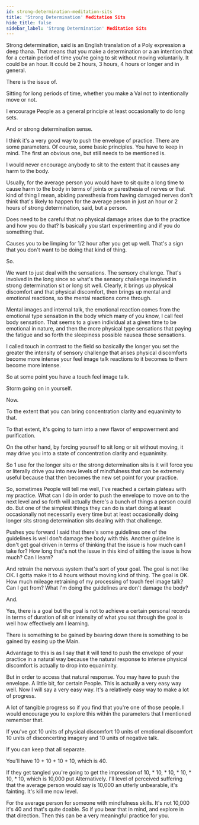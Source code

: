 ```yaml
---
id: strong-determination-meditation-sits
title: 'Strong Determination' Meditation Sits
hide_title: false
sidebar_label: 'Strong Determination' Meditation Sits
---
```

Strong determination, said is an English translation of a Poly expression a deep thana. That means that you make a determination or a an intention that for a certain period of time you're going to sit without moving voluntarily. It could be an hour. It could be 2 hours, 3 hours, 4 hours or longer and in general.

There is the issue of.

Sitting for long periods of time, whether you make a Val not to intentionally move or not.

I encourage People as a general principle at least occasionally to do long sets.

And or strong determination sense.

I think it's a very good way to push the envelope of practice. There are some parameters. Of course, some basic principles. You have to keep in mind. The first an obvious one, but still needs to be mentioned is.

I would never encourage anybody to sit to the extent that it causes any harm to the body.

Usually, for the average person you would have to sit quite a long time to cause harm to the body in terms of joints or paresthesia of nerves or that kind of thing I mean, abiding paresthesia from having damaged nerves don't think that's likely to happen for the average person in just an hour or 2 hours of strong determination, said, but a person.

Does need to be careful that no physical damage arises due to the practice and how you do that? Is basically you start experimenting and if you do something that.

Causes you to be limping for 1/2 hour after you get up well. That's a sign that you don't want to be doing that kind of thing.

So.

We want to just deal with the sensations. The sensory challenge. That's involved in the long since so what's the sensory challenge involved in strong determination sit or long sit well. Clearly, it brings up physical discomfort and that physical discomfort, then brings up mental and emotional reactions, so the mental reactions come through.

Mental images and internal talk, the emotional reaction comes from the emotional type sensation in the body which many of you know, I call feel body sensation. That seems to a given individual at a given time to be emotional in nature, and then the more physical type sensations that paying the fatigue and so forth the sleepiness possible nausea those sensations.

I called touch in contrast to the field so basically the longer you set the greater the intensity of sensory challenge that arises physical discomforts become more intense your feel image talk reactions to it becomes to them become more intense.

So at some point you have a touch feel image talk.

Storm going on in yourself.

Now.

To the extent that you can bring concentration clarity and equanimity to that.

To that extent, it's going to turn into a new flavor of empowerment and purification.

On the other hand, by forcing yourself to sit long or sit without moving, it may drive you into a state of concentration clarity and equanimity.

So 1 use for the longer sits or the strong determination sits is it will force you or literally drive you into new levels of mindfulness that can be extremely useful because that then becomes the new set point for your practice.

So, sometimes People will tell me well, I've reached a certain plateau with my practice. What can I do in order to push the envelope to move on to the next level and so forth will actually there's a bunch of things a person could do. But one of the simplest things they can do is start doing at least occasionally not necessarily every time but at least occasionally doing longer sits strong determination sits dealing with that challenge.

Pushes you forward I said that there's some guidelines one of the guidelines is well don't damage the body with this. Another guideline is don't get goal driven in terms of thinking that the issue is how much can I take for? How long that's not the issue in this kind of sitting the issue is how much? Can I learn?

And retrain the nervous system that's sort of your goal. The goal is not like OK. I gotta make it to 4 hours without moving kind of thing. The goal is OK. How much mileage retraining of my processing of touch feel image talk? Can I get from? What I'm doing the guidelines are don't damage the body?

And.

Yes, there is a goal but the goal is not to achieve a certain personal records in terms of duration of sit or intensity of what you sat through the goal is well how effectively am I learning.

There is something to be gained by bearing down there is something to be gained by easing up the Main.

Advantage to this is as I say that it will tend to push the envelope of your practice in a natural way because the natural response to intense physical discomfort is actually to drop into equanimity.

But in order to access that natural response. You may have to push the envelope. A little bit, for certain People. This is actually a very easy way well. Now I will say a very easy way. It's a relatively easy way to make a lot of progress.

A lot of tangible progress so if you find that you're one of those people. I would encourage you to explore this within the parameters that I mentioned remember that.

If you've got 10 units of physical discomfort 10 units of emotional discomfort 10 units of disconcerting imagery and 10 units of negative talk.

If you can keep that all separate.

You'll have 10 + 10 + 10 + 10, which is 40.

If they get tangled you're going to get the impression of 10, * 10, * 10, * 10, * 10, * 10, which is 10,000 put Alternatively. I'll level of perceived suffering that the average person would say is 10,000 an utterly unbearable, it's fainting. It's kill me now level.

For the average person for someone with mindfulness skills. It's not 10,000 it's 40 and that's quite doable. So if you bear that in mind, and explore in that direction. Then this can be a very meaningful practice for you.

